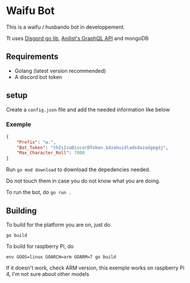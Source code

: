 # Waifu Bot

This is a waifu / husbando bot in developpement.

Tt uses [Disgord go lib](github.com/andersfylling/disgord), [Anilist's GraphQL API](https://github.com/AniList/ApiV2-GraphQL-Docs) and mongoDB

## Requirements

* Golang (latest version recommended)
* A discord bot token

## setup

Create a `config.json` file and add the needed information like below

### Exemple

```json
{
    "Prefix": "w.",
    "Bot_Token": "thIsIsaDiscorDToken.$dzahuidladsdazadgegdj",
    "Max_Character_Roll": 7000
}
```

Run `go mod download` to download the depedencies needed.

Do not touch them in case you do not know what you are doing.

To run the bot, do `go run .`

## Building

To build for the platform you are on, just do

`go build`

To build for raspberry Pi, do

`env GOOS=linux GOARCH=arm GOARM=7 go build`

If it doesn't work, check ARM version, this exemple works on raspberry Pi 4, I'm not sure about other models
